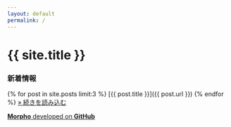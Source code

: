 ```yaml
---
layout: default
permalink: /
---
```

# {{ site.title }}
### 新着情報
{% for post in site.posts limit:3 %}
[{{ post.title }}]({{ post.url }})
{% endfor %}
[&raquo; 続きを読み込む](/posts/)

[**Morpho** developed on **GitHub**](https://github.com/morpho-social)
